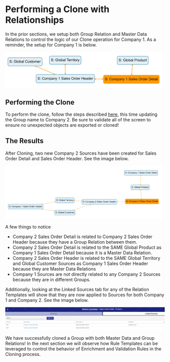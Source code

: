 # Performing a Clone with Relationships

In the prior sections, we setup both Group Relation and Master Data Relations to control the logic of our Clone operation for Company 1. As a reminder, the setup for Company 1 is below.&#x20;

![Company 1 Setup](<../../../.gitbook/assets/image (381) (1) (1).png>)

## Performing the Clone

To perform the clone, follow the steps described [here](../very-basic-cloning-example/performing-a-basic-clone.md), this time updating the Group name to Company 2. Be sure to validate all of the screen to ensure no unexpected objects are exported or cloned!

## The Results

After Cloning, two new Company 2 Sources have been created for Sales Order Detail and Sales Order Header. See the image below.

![Company 2 Relations](<../../../.gitbook/assets/image (377) (1).png>)

A few things to notice

* Company 2 Sales Order Detail is related to Company 2 Sales Order Header because they have a Group Relation between them.
* Company 2 Sales Order Detail is related to the SAME Global Product as Company 1 Sales Order Detail because it is a Master Data Relation.
* Company 2 Sales Order Header is related to the SAME Global Territory and Global Customer Sources as Company 1 Sales Order Header because they are Master Data Relations
* Company 1 Sources are not directly related to any Company 2 Sources because they are in different Groups.

Additionally, looking at the Linked Sources tab for any of the Relation Templates will show that they are now applied to Sources for both Company 1 and Company 2. See the image below.

![The Relation Template is linked to Sources in both Groups](<../../../.gitbook/assets/image (380) (1).png>)



We have successfully cloned a Group with both Master Data and Group Relations! In the next section we will observe how Rule Templates can be leveraged to control the behavior of Enrichment and Validation Rules in the Cloning process.
